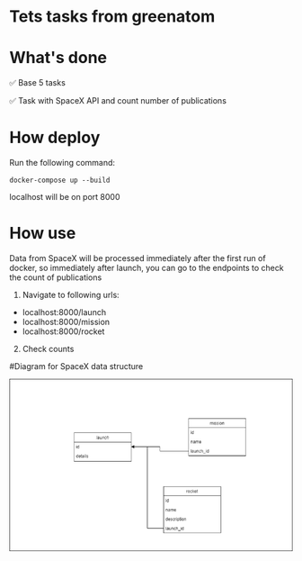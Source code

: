 # Tets tasks from greenatom


# What's done

:white_check_mark: Base 5 tasks

:white_check_mark: Task with SpaceX API and count number of publications


# How deploy

Run the following command:

```
docker-compose up --build
```
localhost will be on port 8000

# How use 

Data from SpaceX will be processed immediately after the first run of docker, 
so immediately after launch, you can go to the endpoints to check the count of publications

1. Navigate to following urls:

* localhost:8000/launch
* localhost:8000/mission
* localhost:8000/rocket

2. Check counts

#Diagram for SpaceX data structure

![Diagram](https://github.com/Kimiyori/greenatom/blob/main/data_scructure_spacex.drawio.png)
